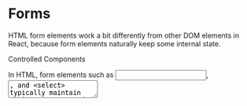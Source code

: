 # Forms

HTML form elements work a bit differently from other DOM elements in React, because form elements naturally keep some internal state.

Controlled Components

In HTML, form elements such as <input>, <textarea>, and <select> typically maintain their own state and update it based on user input. In React, mutable state is typically kept in the state property of components, and only updated with setState().

We can combine the two by making the React state be the “single source of truth”. Then the React component that renders a form also controls what happens in that form on subsequent user input. An input form element whose value is controlled by React in this way is called a “controlled component”.

The textarea Tag

In HTML, a <textarea> element defines its text by its children.

In React, a <textarea> uses a value attribute instead. This way, a form using a <textarea> can be written very similarly to a form that uses a single-line input.

The select Tag

In HTML, <select> creates a drop-down list. React, instead of using this selected attribute, uses a value attribute on the root select tag. This is more convenient in a controlled component because you only need to update it in one place.

Note

You can pass an array into the value attribute, allowing you to select multiple options in a select tag.
